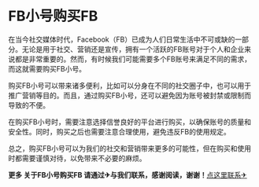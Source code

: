 # FB小号购买FB

在当今社交媒体时代，Facebook（FB）已成为人们日常生活中不可或缺的一部分。无论是用于社交、营销还是宣传，拥有一个活跃的FB账号对于个人和企业来说都是非常重要的。然而，有时候我们可能需要多个FB账号来满足不同的需求，而这就需要购买FB小号。

购买FB小号可以带来诸多便利，比如可以分身在不同的社交圈子中，也可以用于推广营销等目的。而且，通过购买FB小号，还可以避免因为账号被封禁或限制而导致的不便。

在购买FB小号时，需要注意选择信誉良好的平台进行购买，以确保账号的质量和安全性。同时，购买之后也需要注意合理使用，避免违反FB的使用规定。

总之，购买FB小号可以为我们的社交和营销带来更多的可能性，但在购买和使用时都需要谨慎对待，以免带来不必要的麻烦。

**更多 关于FB小号购买FB 请通过✈与我们联系，感谢阅读，谢谢！**[点这里联系✈](https://a.k02.cc)